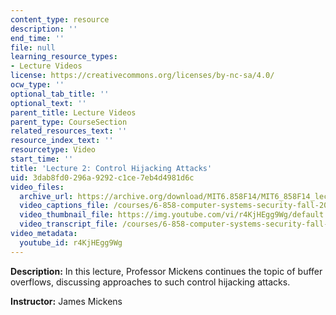 ```yaml
---
content_type: resource
description: ''
end_time: ''
file: null
learning_resource_types:
- Lecture Videos
license: https://creativecommons.org/licenses/by-nc-sa/4.0/
ocw_type: ''
optional_tab_title: ''
optional_text: ''
parent_title: Lecture Videos
parent_type: CourseSection
related_resources_text: ''
resource_index_text: ''
resourcetype: Video
start_time: ''
title: 'Lecture 2: Control Hijacking Attacks'
uid: 3dab8fd0-296a-9292-c1ce-7eb4d4981d6c
video_files:
  archive_url: https://archive.org/download/MIT6.858F14/MIT6_858F14_lec02_300k.mp4
  video_captions_file: /courses/6-858-computer-systems-security-fall-2014/f4819a619eac5e9889fa43c8aaced3d1_r4KjHEgg9Wg.vtt
  video_thumbnail_file: https://img.youtube.com/vi/r4KjHEgg9Wg/default.jpg
  video_transcript_file: /courses/6-858-computer-systems-security-fall-2014/5493a7ef5693dac952d73f47d5802da2_r4KjHEgg9Wg.pdf
video_metadata:
  youtube_id: r4KjHEgg9Wg
---
```


**Description:** In this lecture, Professor Mickens continues the topic of buffer overflows, discussing approaches to such control hijacking attacks.

**Instructor:** James Mickens

